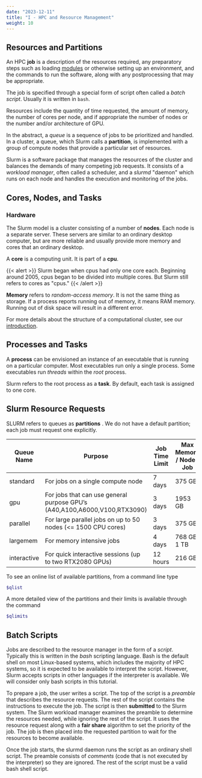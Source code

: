 ```yaml
---
date: "2023-12-11"
title: "I - HPC and Resource Management" 
weight: 10
---
```


## Resources and Partitions

An HPC **job** is a description of the resources required, any preparatory steps such as loading [modules](https://www.rc.virginia.edu/userinfo/rivanna/software/modules/) or otherwise setting up an environment, and the commands to run the software, along with any postprocessing that may be appropriate.

The job is specified through a special form of script often called a _batch script_.  Usually it is written in `bash`.

Resources include the quantity of time requested, the amount of memory, the number of cores per node, and if appropriate the number of nodes or the number and/or architecture of GPU.

In the abstract, a _queue_ is a sequence of jobs to be prioritized and handled. In a cluster, a queue, which Slurm calls a **partition**, is implemented with a group of compute nodes that provide a particular set of resources.

Slurm is a software package that manages the resources of the cluster and balances the demands of many competing job requests.  It consists of a _workload manager_, often called a scheduler, and a _slurmd_ "daemon" which runs on each node and handles the execution and monitoring of the jobs.

## Cores, Nodes, and Tasks

### Hardware

The Slurm model is a cluster consisting of a number of **nodes**.  Each node is a separate server.  These servers are similar to an ordinary desktop computer, but are more reliable and usually provide more memory and cores that an ordinary desktop.

A **core** is a computing unit. It is part of a **cpu**.  

{{< alert >}}
Slurm began when cpus had only one core each. Beginning around 2005, cpus began to be divided into multiple cores.  But Slurm still refers to cores as "cpus."
{{< /alert >}}

**Memory** refers to _random-access memory_.  It is not the same thing as storage.  If a process reports running out of memory, it means RAM memory. Running out of disk space will result in a different error.

For more details about the structure of a computational cluster, see our [introduction](/content/tutorials/hpc-intro).
## Processes and Tasks

A **process** can be envisioned an instance of an executable that is running on a particular computer.  Most executables run only a single process.  Some executables run _threads_ within the _root_ process.

Slurm refers to the root process as a **task**. By default, each task is assigned to one core.


## Slurm Resource Requests

SLURM refers to queues as  __partitions__ .  We do not have a default partition; each job must request one explicitly.

| Queue Name  | Purpose                                                                         | Job Time Limit | Max Memory / Node / Job | Max Cores / Node |
|-------------|---------------------------------------------------------------------------------|----------------|-------------------------|------------------|
| standard    | For jobs on a single compute node                                               | 7 days         | 375 GB                  | 37               |
| gpu         | For jobs that can use general purpose GPU’s<br /> (A40,A100,A6000,V100,RTX3090) | 3 days         | 1953 GB                 | 125              |
| parallel    | For large parallel jobs on up to 50 nodes (<= 1500 CPU cores)                   | 3 days         | 375 GB                  | 40<br />         |
| largemem    | For memory intensive jobs                                                       | 4 days         | 768 GB<br />1 TB        | 45               |
| interactive | For quick interactive sessions (up to two RTX2080 GPUs)                         | 12 hours       | 216 GB                  | 37               |

To see an online list of available partitions, from a command line type
```bash
$qlist
```

A more detailed view of the partitions and their limits is available through the command
```bash
$qlimits
```
## Batch Scripts

Jobs are described to the resource manager in the form of a _script_.  Typically this is written in the _bash_ scripting language.  Bash is the default shell on most Linux-based systems, which includes the majority of HPC systems, so it is expected to be available to interpret the script.  However, Slurm accepts scripts in other languages if the interpreter is available.  We will consider only bash scripts in this tutorial.

To prepare a job, the user writes a script. The top of the script is a _preamble_ that describes the resource requests. The rest of the script contains the instructions to execute the job. The script is then **submitted** to the Slurm system. The Slurm workload manager examines the preamble to determine the resources needed, while ignoring the rest of the script. It uses the resource request along with a **fair share** algorithm to set the priority of the job.  The job is then placed into the requested partition to wait for the resources to become available.  

Once the job starts, the slurmd daemon runs the script as an ordinary shell script. The preamble consists of _comments_ (code that is not executed by the interpreter) so they are ignored. The rest of the script must be a valid bash shell script.
